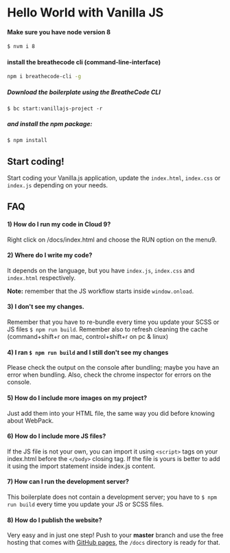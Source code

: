 # Hello World with Vanilla JS

#### Make sure you have node version 8
```sh
$ nvm i 8
```

#### install the breathecode cli (command-line-interface)
```sh
npm i breathecode-cli -g
```

##### Download the boilerplate using the BreatheCode CLI
```
$ bc start:vanillajs-project -r
```
##### and install the npm package:
```
$ npm install
```

## Start coding! 

Start coding your Vanilla.js application, update the `index.html`, `index.css` or `index.js` depending on your needs.

## FAQ

#### 1) How do I run my code in Cloud 9?
Right click on /docs/index.html and choose the RUN option on the menu9.

#### 2) Where do I write my code?
It depends on the language, but you have `index.js`, `index.css` and `index.html` respectively. 

__Note:__ remember that the JS workflow starts inside `window.onload`.

#### 3) I don't see my changes.
Remember that you have to re-bundle every time you update your SCSS or JS files `$ npm run build`. 
Remember also to refresh cleaning the cache (command+shift+r on mac, control+shift+r on pc & linux)

#### 4) I ran `$ npm run build` and I still don't see my changes
Please check the output on the console after bundling; maybe you have an error when bundling. 
Also, check the chrome inspector for errors on the console.

#### 5) How do I include more images on my project?
Just add them into your HTML file, the same way you did before knowing about WebPack.

#### 6) How do I include more JS files?
If the JS file is not your own, you can import it using `<script>` tags on your index.html before the `</body>` closing tag. If the file is yours is better to add it using the import statement inside index.js content.

#### 7) How can I run the development server?
This boilerplate does not contain a development server; you have to `$ npm run build` every time you update your JS or SCSS files.

#### 8) How do I publish the website?
Very easy and in just one step!  Push to your __master__ branch and use the free hosting that comes with [GitHub pages](https://help.github.com/articles/configuring-a-publishing-source-for-github-pages/#publishing-your-github-pages-site-from-a-docs-folder-on-your-master-branch), the `/docs` directory is ready for that.
